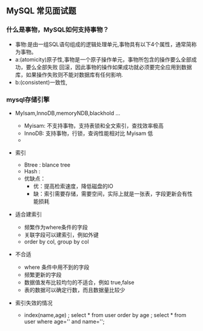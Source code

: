 
## MySQL 常见面试题
### 什么是事物，MySQL如何支持事物？
* 事物:是由一组SQL语句组成的逻辑处理单元,事物具有以下4个属性，通常简称为事物。
* a:(atomicity)原子性,事物是一个原子操作单元，事物所包含的操作要么全部成功，要么全部失败
回滚，因此事物的操作如果成功就必须要完全应用到数据库，如果操作失败则不能对数据库有任何影响.
* b:(consistent)一致性,


### mysql存储引擎
- MyIsam,InnoDB,memoryNDB,blackhold ...
    - Myisam: 不支持事物，支持表锁和全文索引，查找效率极高
    - InnoDB: 支持事物，行锁，查询性能相对比 Myisam 低
    -


- 索引
    - Btree : blance tree
    - Hash  :  
    - 优缺点：
        - 优：提高检索速度，降低磁盘的IO
        - 缺：索引需要存储，需要空间，实际上就是一张表，字段更新会有性能损耗

- 适合建索引
    - 频繁作为where条件的字段
    - 关联字段可以建索引，例如外键
    - order by col, group by col

- 不合适   
    - where 条件中用不到的字段
    - 频繁更新的字段
    - 数据值发布比较均匀的不适合，例如 true,false
    - 表的数据可以确定行数，而且数据量比较少

- 索引失效的情况
    - index(name,age) ; select * from user order by age ; select * from user where age='' and name='';
